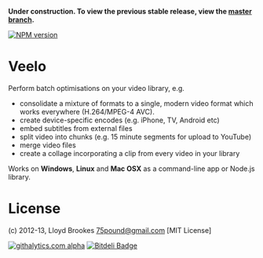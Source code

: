 **Under construction. To view the previous stable release, view the [master branch](https://github.com/75lb/veelo/tree/master).**

[![NPM version](https://badge.fury.io/js/veelo.png)](http://badge.fury.io/js/veelo)

Veelo
=====
Perform batch optimisations on your video library, e.g.

* consolidate a mixture of formats to a single, modern video format which works everywhere (H.264/MPEG-4 AVC).
* create device-specific encodes (e.g. iPhone, TV, Android etc)
* embed subtitles from external files
* split video into chunks (e.g. 15 minute segments for upload to YouTube)
* merge video files
* create a collage incorporating a clip from every video in your library

Works on __Windows__, __Linux__ and __Mac OSX__ as a command-line app or Node.js library. 

License
=======
(c) 2012-13, Lloyd Brookes <75pound@gmail.com>
[MIT License]

[![githalytics.com alpha](https://cruel-carlota.pagodabox.com/8db86e25b92a02898f5db953a515964c "githalytics.com")](http://githalytics.com/75lb/veelo)
[![Bitdeli Badge](https://d2weczhvl823v0.cloudfront.net/75lb/veelo/trend.png)](https://bitdeli.com/free "Bitdeli Badge")
